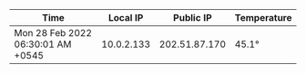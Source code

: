 | Time     | Local IP | Public IP | Temperature |
| ----------- | ----------- | ----------- | ----------- |
| Mon 28 Feb 2022 06:30:01 AM +0545      | 10.0.2.133     | 202.51.87.170  | 45.1° |
